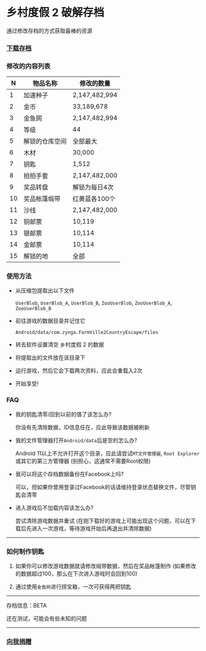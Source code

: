 # 乡村度假 2 破解存档

通过修改存档的方式获取最棒的资源

### [下载存档](https://github.com/ender-zhao/game-save/releases/tag/FarmVile-2-Country-Escape)

### 修改的内容列表

N |物品名称      |修改的数量
--|-------------|--------------
1 | 加速种子     |2,147,482,994
2 | 金币         |33,189,678
3 | 金鱼网       |2,147,482,994
4 | 等级         | 44
5 | 解锁的仓库空间| 全部最大
6 | 木材         | 30,000
7 | 钥匙         | 1,512
8 | 拍拍手套     | 2,147,482,000
9 | 奖品转盘     | 解锁为每日4次
10| 奖品帐篷缎带 | 红黄蓝各100个
11| 沙线         | 2,147,482,000
12| 铜邮票       | 10,119
13| 银邮票       | 10,114
14| 金邮票       | 10,114
15| 解锁的地     | 全部

### 使用方法

* 从压缩包提取出以下文件

  `UserBlob`, `UserBlob_A`, `UserBlob_B`, `ZooUserBlob`, `ZooUserBlob_A`, `ZooUserBlob_B`

* 前往游戏的数据目录并记住它
  
  `Android/data/com.zynga.FarmVille2CountryEscape/files`
  
* 转去软件设置清空 乡村度假 2 的数据

* 将提取出的文件放在该目录下

* 运行游戏，然后它会下载两次资料，应此会重载入2次

* 开始享受!

### FAQ

* 我的钥匙清零/回到以前的值了该怎么办?
  
  你没有先清除数据，ID信息任在，应此导致该数据被刷新
  
* 我的文件管理器打开`Android/data`后是空的怎么办?

  Android 11以上不允许打开这个目录，应此请尝试`MT文件管理器`, `Root Explorer`或其它的第三方管理器 (别担心，这通常不需要Root权限)

* 我可以将这个存档数据备份在Facebook上吗?

  可以，但如果你曾用登录过Facebook的话请维持登录状态替换文件，尽管钥匙会清零

* 进入游戏后不加载内容该怎么办?

  尝试清除游戏数据并重试 (在刚下载好的游戏上可能出现这个问题，可以在下载后先进入一次游戏，等待游戏开始后再退出并清除数据)
 
***
 
 ### 如何制作钥匙
 
1. 如果你可以修改游戏数据就请修改缎带数据，然后在奖品帐篷制作 (如果修改的数据超过100，那么在下次进入游戏时会回到100)

2. 通过使用`金鱼网`进行捞宝箱，一次可获得两把钥匙

***
存档信息：BETA

还在测试，可能会有些未知的问题
***

### [向我捐赠](https://github.com/ender-zhao/EZ)
